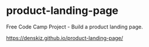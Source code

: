 # product-landing-page
Free Code Camp Project - Build a product landing page.


https://denskiz.github.io/product-landing-page/


